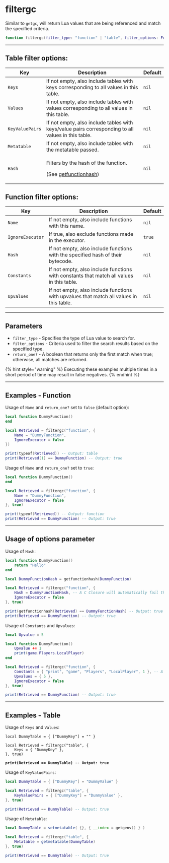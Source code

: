 # filtergc

Similar to `getgc`, will return Lua values that are being referenced and match the specified criteria.

```lua
function filtergc(filter_type: "function" | "table", filter_options: FunctionFilterOptions | TableFilterOptions, return_one: boolean?): (...any) -> (...any) | { [any]: any } | { (...any) -> (...any) | { [any]: any } }
```

***

## Table filter options:

| Key             | Description                                                                                                        | Default |
| --------------- | ------------------------------------------------------------------------------------------------------------------ | ------- |
| `Keys`          | If not empty, also include tables with keys corresponding to all values in this table.                             | `nil`   |
| `Values`        | If not empty, also include tables with values corresponding to all values in this table.                           | `nil`   |
| `KeyValuePairs` | If not empty, also include tables with keys/value pairs corresponding to all values in this table.                 | `nil`   |
| `Metatable`     | If not empty, also include tables with the metatable passed.                                                       | `nil`   |
| `Hash`          | <p>Filters by the hash of the function. </p><p>(See <a href="../closures/getfunctionhash">getfunctionhash</a>)</p> | `nil`   |

## Function filter options:

| Key              | Description                                                                              | Default |
| ---------------- | ---------------------------------------------------------------------------------------- | ------- |
| `Name`           | If not empty, also include functions with this name.                                     | `nil`   |
| `IgnoreExecutor` | If true, also exclude functions made in the executor.                                    | `true`  |
| `Hash`           | If not empty, also include functions with the specified hash of their bytecode.          | `nil`   |
| `Constants`      | If not empty, also include functions with constants that match all values in this table. | `nil`   |
| `Upvalues`       | If not empty, also include functions with upvalues that match all values in this table.  | `nil`   |

***

## Parameters

* `filter_type` - Specifies the type of Lua value to search for.
* `filter_options` - Criteria used to filter the search results based on the specified type.
* `return_one?` - A boolean that returns only the first match when true; otherwise, all matches are returned.

{% hint style="warning" %}
Executing these examples multiple times in a short period of time may result in false negatives.
{% endhint %}

***

## Examples - Function

Usage of `Name` and `return_one?` set to `false` (default option):

```lua
local function DummyFunction() 
end

local Retrieved = filtergc("function", {
    Name = "DummyFunction", 
    IgnoreExecutor = false
})

print(typeof(Retrieved)) -- Output: table
print(Retrieved[1] == DummyFunction) -- Output: true
```

Usage of `Name` and `return_one?` set to `true`:

```lua
local function DummyFunction() 
end

local Retrieved = filtergc("function", {
    Name = "DummyFunction", 
    IgnoreExecutor = false
}, true)

print(typeof(Retrieved)) -- Output: function
print(Retrieved == DummyFunction) -- Output: true
```

***

## Usage of options parameter

Usage of `Hash`:

```lua
local function DummyFunction() 
    return "Hello" 
end

local DummyFunctionHash = getfunctionhash(DummyFunction)

local Retrieved = filtergc("function", {
    Hash = DummyFunctionHash, -- A C Closure will automatically fail this filter because it's impossible to rebuild the bytecode of a C Closure
    IgnoreExecutor = false
}, true)

print(getfunctionhash(Retrieved) == DummyFunctionHash) -- Output: true
print(Retrieved == DummyFunction) -- Output: true
```

Usage of `Constants` and `Upvalues`:

```lua
local Upvalue = 5

local function DummyFunction() 
    Upvalue += 1
    print(game.Players.LocalPlayer)
end

local Retrieved = filtergc("function", { 
    Constants = { "print", "game", "Players", "LocalPlayer", 1 }, -- A C Closure will automatically fail this filter because a C Closure does not have Constants
    Upvalues = { 5 },
    IgnoreExecutor = false
}, true)

print(Retrieved == DummyFunction) -- Output: true
```

***

## Examples - Table

Usage of `Keys` and `Values`:

<pre class="language-lua"><code class="lang-lua">local DummyTable = { ["DummyKey"] = "" }

local Retrieved = filtergc("table", {
    Keys = { "DummyKey" },
}, true)

<strong>print(Retrieved == DummyTable) -- Output: true
</strong></code></pre>

Usage of `KeyValuePairs`:

```lua
local DummyTable = { ["DummyKey"] = "DummyValue" }

local Retrieved = filtergc("table", {
    KeyValuePairs = { ["DummyKey"] = "DummyValue" },
}, true)

print(Retrieved == DummyTable) -- Output: true
```

Usage of `Metatable`:

```lua
local DummyTable = setmetatable( {}, { __index = getgenv() } )

local Retrieved = filtergc("table", { 
    Metatable = getmetatable(DummyTable) 
}, true)

print(Retrieved == DummyTable) -- Output: true
```
